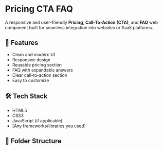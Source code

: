 # Pricing CTA FAQ

A responsive and user-friendly **Pricing**, **Call-To-Action (CTA)**, and **FAQ** web component built for seamless integration into websites or SaaS platforms.

## 🚀 Features

- Clean and modern UI
- Responsive design
- Reusable pricing section
- FAQ with expandable answers
- Clear call-to-action section
- Easy to customize

## 🛠️ Tech Stack

- HTML5
- CSS3
- JavaScript (if applicable)
- [Any frameworks/libraries you used]

## 📂 Folder Structure

